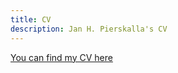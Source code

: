 ```yaml
---
title: CV
description: Jan H. Pierskalla's CV
---
```


[You can find my CV here](../papers/JanCV2022.pdf)

